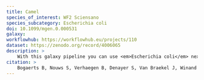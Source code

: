 ```yaml
---
title: Camel
species_of_interest: WF2 Sciensano
species_subcategory: Escherichia coli
doi: 10.1099/mgen.0.000531
galaxy:
workflowhub: https://workflowhub.eu/projects/110
dataset: https://zenodo.org/record/4006065
description: >
    With this galaxy pipeline you can use <em>Escherichia coli</em> next generation sequencing results to predict bacterial AMR phenotypes and compare the results against gold standard <em>E. coli</em> phenotypic isolates.<br><br>This pipeline is based on the work of <em>Sciensano, Belgium</em>.
citation: >
    Bogaerts B, Nouws S, Verhaegen B, Denayer S, Van Braekel J, Winand R, Fu Q, Crombé F, Piérard D, Marchal K, Roosens NHC, De Keersmaecker SCJ, Vanneste K. Validation strategy of a bioinformatics whole genome sequencing workflow for Shiga toxin-producing Escherichia coli using a reference collection extensively characterized with conventional methods. Microb Genom. 2021 Mar;7(3):mgen000531. doi: 10.1099/mgen.0.000531. Epub 2021 Mar 3. PMID: 33656437; PMCID: PMC8190621.
---
```

